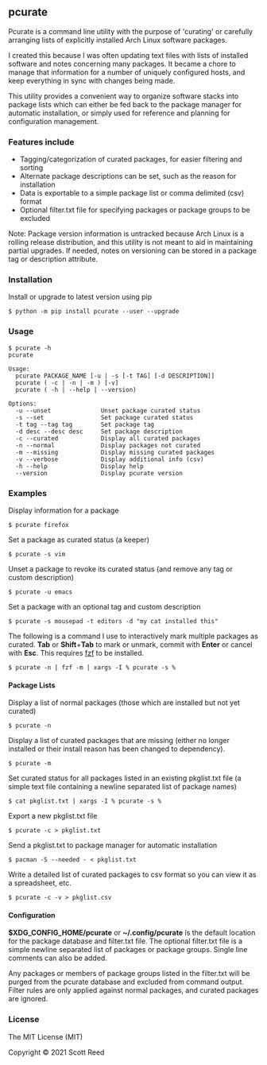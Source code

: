 ## pcurate

Pcurate is a command line utility with the purpose of 'curating' or carefully arranging lists of explicitly installed Arch Linux software packages.

I created this because I was often updating text files with lists of installed software and notes concerning many packages.  It became a chore to manage that information for a number of uniquely configured hosts, and keep everything in sync with changes being made.

This utility provides a convenient way to organize software stacks into package lists which can either be fed back to the package manager for automatic installation, or simply used for reference and planning for configuration management.

### Features include
 
 - Tagging/categorization of curated packages, for easier filtering and sorting
 - Alternate package descriptions can be set, such as the reason for installation
 - Data is exportable to a simple package list or comma delimited (csv) format
 - Optional filter.txt file for specifying packages or package groups to be excluded

Note:  Package version information is untracked because Arch Linux is a rolling release distribution, and this utility is not meant to aid in maintaining partial upgrades.  If needed, notes on versioning can be stored in a package tag or description attribute.

###  Installation

Install or upgrade to latest version using pip

	$ python -m pip install pcurate --user --upgrade

### Usage

	$ pcurate -h
	pcurate

	Usage:
	  pcurate PACKAGE_NAME [-u | -s [-t TAG] [-d DESCRIPTION]]
	  pcurate ( -c | -n | -m ) [-v]
	  pcurate ( -h | --help | --version)

	Options:
	  -u --unset              Unset package curated status
	  -s --set                Set package curated status
	  -t tag --tag tag        Set package tag
	  -d desc --desc desc     Set package description
	  -c --curated            Display all curated packages
	  -n --normal             Display packages not curated
	  -m --missing            Display missing curated packages
	  -v --verbose            Display additional info (csv)
	  -h --help               Display help
	  --version               Display pcurate version


### Examples

Display information for a package

	$ pcurate firefox

Set a package as curated status (a keeper)
	
	$ pcurate -s vim

Unset a package to revoke its curated status (and remove any tag or custom description)

	$ pcurate -u emacs

Set a package with an optional tag and custom description

	$ pcurate -s mousepad -t editors -d "my cat installed this"


The following is a command I use to interactively mark multiple packages as curated.  **Tab** or **Shift**+**Tab** to mark or unmark, commit with **Enter** or cancel with **Esc**.  This requires [fzf](https://archlinux.org/packages/community/x86_64/fzf/) to be installed.

	$ pcurate -n | fzf -m | xargs -I % pcurate -s %

#### Package Lists

Display a list of normal packages (those which are installed but not yet curated)
	
	$ pcurate -n
	
Display a list of curated packages that are missing (either no longer installed or their install reason has been changed to dependency).

	$ pcurate -m

Set curated status for all packages listed in an existing pkglist.txt file (a simple text file containing a newline separated list of package names)

	$ cat pkglist.txt | xargs -I % pcurate -s %

Export a new pkglist.txt file
	
	$ pcurate -c > pkglist.txt
	
Send a pkglist.txt to package manager for automatic installation
	
	$ pacman -S --needed - < pkglist.txt
	
Write a detailed list of curated packages to csv format so you can view it as a spreadsheet, etc.
	
	$ pcurate -c -v > pkglist.csv
	
#### Configuration

**$XDG_CONFIG_HOME/pcurate** or **~/.config/pcurate** is the default location for the package database and filter.txt file.  The optional filter.txt file is a simple newline separated list of packages or package groups.  Single line comments can also be added.

Any packages or members of package groups listed in the filter.txt will be purged from the pcurate database and excluded from command output.  Filter rules are only applied against normal packages, and curated packages are ignored.
	
### License
The MIT License (MIT)

Copyright © 2021 Scott Reed
	
	

	
	

